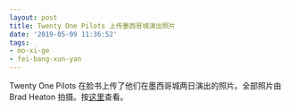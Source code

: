 ```yaml
---
layout: post
title: Twenty One Pilots 上传墨西哥城演出照片
date: '2019-05-09 11:36:52'
tags:
- mo-xi-ge
- fei-bang-xun-yan
---
```


Twenty One Pilots 在脸书上传了他们在墨西哥城两日演出的照片。全部照片由 Brad Heaton 拍摄。按[这里](https://www.facebook.com/pg/twentyonepilots/photos/?tab=album&album_id=10155842851911148)查看。

